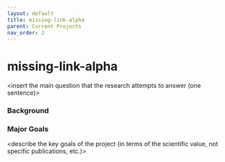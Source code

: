 ```yaml
---
layout: default
title: missing-link-alpha
parent: Current Projects
nav_order: 2
---
```


# missing-link-alpha

<insert the main question that the research attempts to answer (one sentence)>

### Background

<insert background on why this question is important>

### Major Goals

<describe the key goals of the project (in terms of the scientific value, not specific publications, etc.)>